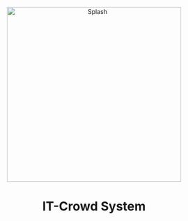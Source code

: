 <p align="center">
  <img width="400" src="https://i.ibb.co/0KFJD3R/splash.png" alt="Splash">
</p>
<h1 align="center">IT-Crowd System</h1>
